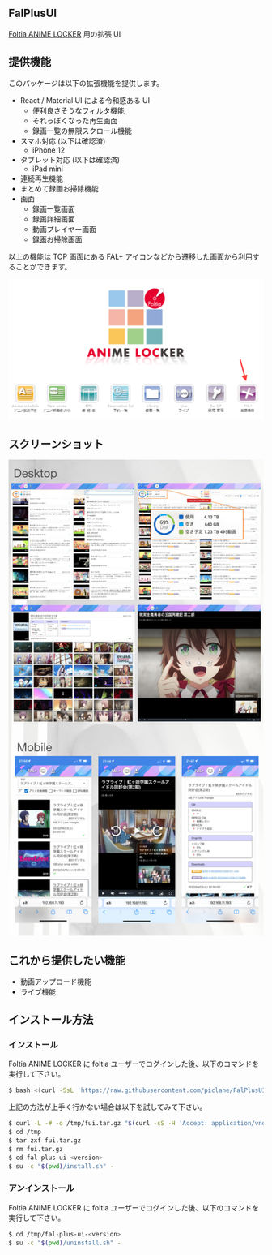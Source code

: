 FalPlusUI
----
[Foltia ANIME LOCKER](https://foltia.com/ANILOC/) 用の拡張 UI

## 提供機能

このパッケージは以下の拡張機能を提供します。

- React / Material UI による令和感ある UI
  - 便利良さそうなフィルタ機能
  - それっぽくなった再生画面
  - 録画一覧の無限スクロール機能
- スマホ対応 (以下は確認済)
  - iPhone 12
- タブレット対応 (以下は確認済)
  - iPad mini
- 連続再生機能
- まとめて録画お掃除機能
- 画面
  - 録画一覧画面
  - 録画詳細画面
  - 動画プレイヤー画面
  - 録画お掃除画面

以上の機能は TOP 画面にある FAL+ アイコンなどから遷移した画面から利用することができます。

![TOP](doc/images/top.png)

## スクリーンショット

![スクリーンショット](doc/images/screenshot.jpg)

## これから提供したい機能

- 動画アップロード機能
- ライブ機能

## インストール方法

### インストール

Foltia ANIME LOCKER に foltia ユーザーでログインした後、以下のコマンドを実行して下さい。
```bash
$ bash <(curl -SsL 'https://raw.githubusercontent.com/piclane/FalPlusUI/develop/easy_install.sh')
```

上記の方法が上手く行かない場合は以下を試してみて下さい。
```bash
$ curl -L -# -o /tmp/fui.tar.gz "$(curl -sS -H 'Accept: application/vnd.github.v3+json' 'https://api.github.com/repos/piclane/FalPlusUI/releases/latest' | grep '"browser_download_url"' | sed -E -e 's/^.*"(https:[^"]+)"$/\1/')"
$ cd /tmp
$ tar zxf fui.tar.gz
$ rm fui.tar.gz
$ cd fal-plus-ui-<version>
$ su -c "$(pwd)/install.sh" -
```

### アンインストール

Foltia ANIME LOCKER に foltia ユーザーでログインした後、以下のコマンドを実行して下さい。
```bash
$ cd /tmp/fal-plus-ui-<version>
$ su -c "$(pwd)/uninstall.sh" -
```
